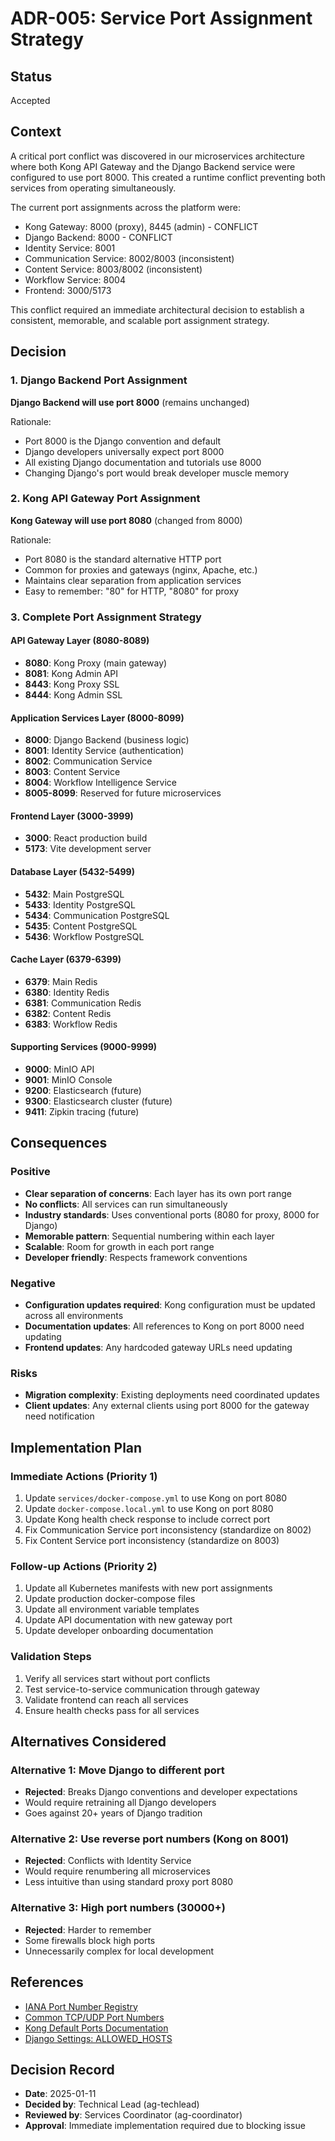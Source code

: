 # ADR-005: Service Port Assignment Strategy

## Status
Accepted

## Context
A critical port conflict was discovered in our microservices architecture where both Kong API Gateway and the Django Backend service were configured to use port 8000. This created a runtime conflict preventing both services from operating simultaneously.

The current port assignments across the platform were:
- Kong Gateway: 8000 (proxy), 8445 (admin) - CONFLICT
- Django Backend: 8000 - CONFLICT  
- Identity Service: 8001
- Communication Service: 8002/8003 (inconsistent)
- Content Service: 8003/8002 (inconsistent)
- Workflow Service: 8004
- Frontend: 3000/5173

This conflict required an immediate architectural decision to establish a consistent, memorable, and scalable port assignment strategy.

## Decision

### 1. Django Backend Port Assignment
**Django Backend will use port 8000** (remains unchanged)

Rationale:
- Port 8000 is the Django convention and default
- Django developers universally expect port 8000
- All existing Django documentation and tutorials use 8000
- Changing Django's port would break developer muscle memory

### 2. Kong API Gateway Port Assignment  
**Kong Gateway will use port 8080** (changed from 8000)

Rationale:
- Port 8080 is the standard alternative HTTP port
- Common for proxies and gateways (nginx, Apache, etc.)
- Maintains clear separation from application services
- Easy to remember: "80" for HTTP, "8080" for proxy

### 3. Complete Port Assignment Strategy

#### API Gateway Layer (8080-8089)
- **8080**: Kong Proxy (main gateway)
- **8081**: Kong Admin API
- **8443**: Kong Proxy SSL
- **8444**: Kong Admin SSL

#### Application Services Layer (8000-8099)
- **8000**: Django Backend (business logic)
- **8001**: Identity Service (authentication)
- **8002**: Communication Service
- **8003**: Content Service  
- **8004**: Workflow Intelligence Service
- **8005-8099**: Reserved for future microservices

#### Frontend Layer (3000-3999)
- **3000**: React production build
- **5173**: Vite development server

#### Database Layer (5432-5499)
- **5432**: Main PostgreSQL
- **5433**: Identity PostgreSQL
- **5434**: Communication PostgreSQL
- **5435**: Content PostgreSQL
- **5436**: Workflow PostgreSQL

#### Cache Layer (6379-6399)
- **6379**: Main Redis
- **6380**: Identity Redis
- **6381**: Communication Redis
- **6382**: Content Redis
- **6383**: Workflow Redis

#### Supporting Services (9000-9999)
- **9000**: MinIO API
- **9001**: MinIO Console
- **9200**: Elasticsearch (future)
- **9300**: Elasticsearch cluster (future)
- **9411**: Zipkin tracing (future)

## Consequences

### Positive
- **Clear separation of concerns**: Each layer has its own port range
- **No conflicts**: All services can run simultaneously
- **Industry standards**: Uses conventional ports (8080 for proxy, 8000 for Django)
- **Memorable pattern**: Sequential numbering within each layer
- **Scalable**: Room for growth in each port range
- **Developer friendly**: Respects framework conventions

### Negative
- **Configuration updates required**: Kong configuration must be updated across all environments
- **Documentation updates**: All references to Kong on port 8000 need updating
- **Frontend updates**: Any hardcoded gateway URLs need updating

### Risks
- **Migration complexity**: Existing deployments need coordinated updates
- **Client updates**: Any external clients using port 8000 for the gateway need notification

## Implementation Plan

### Immediate Actions (Priority 1)
1. Update `services/docker-compose.yml` to use Kong on port 8080
2. Update `docker-compose.local.yml` to use Kong on port 8080
3. Update Kong health check response to include correct port
4. Fix Communication Service port inconsistency (standardize on 8002)
5. Fix Content Service port inconsistency (standardize on 8003)

### Follow-up Actions (Priority 2)
1. Update all Kubernetes manifests with new port assignments
2. Update production docker-compose files
3. Update all environment variable templates
4. Update API documentation with new gateway port
5. Update developer onboarding documentation

### Validation Steps
1. Verify all services start without port conflicts
2. Test service-to-service communication through gateway
3. Validate frontend can reach all services
4. Ensure health checks pass for all services

## Alternatives Considered

### Alternative 1: Move Django to different port
- **Rejected**: Breaks Django conventions and developer expectations
- Would require retraining all Django developers
- Goes against 20+ years of Django tradition

### Alternative 2: Use reverse port numbers (Kong on 8001)
- **Rejected**: Conflicts with Identity Service
- Would require renumbering all microservices
- Less intuitive than using standard proxy port 8080

### Alternative 3: High port numbers (30000+)
- **Rejected**: Harder to remember
- Some firewalls block high ports
- Unnecessarily complex for local development

## References
- [IANA Port Number Registry](https://www.iana.org/assignments/service-names-port-numbers)
- [Common TCP/UDP Port Numbers](https://en.wikipedia.org/wiki/List_of_TCP_and_UDP_port_numbers)
- [Kong Default Ports Documentation](https://docs.konghq.com/gateway/latest/reference/configuration/#port-configuration)
- [Django Settings: ALLOWED_HOSTS](https://docs.djangoproject.com/en/5.1/ref/settings/#allowed-hosts)

## Decision Record
- **Date**: 2025-01-11
- **Decided by**: Technical Lead (ag-techlead)
- **Reviewed by**: Services Coordinator (ag-coordinator)
- **Approval**: Immediate implementation required due to blocking issue
